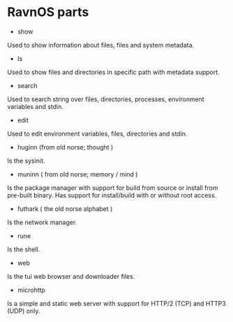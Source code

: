 # RavnOS parts

- show

Used to show information about files, files and system metadata.

- ls

Used to show files and directories in specific path with metadata support.

- search

Used to search string over files, directories, processes, environment variables and stdin.

- edit

Used to edit environment variables, files, directories and stdin.

- huginn (from old norse; thought )

Is the sysinit.

- muninn ( from old norse; memory / mind )

Is the package manager with support for build from source or install from pre-built binary. Has support for install/build with or without root access.

- futhark ( the old norse alphabet )

Is the network manager.

- rune

Is the shell.

- web

Is the tui web browser and downloader files.

- microhttp

Is a simple and static web server with support for HTTP/2 (TCP) and HTTP3 (UDP) only.
